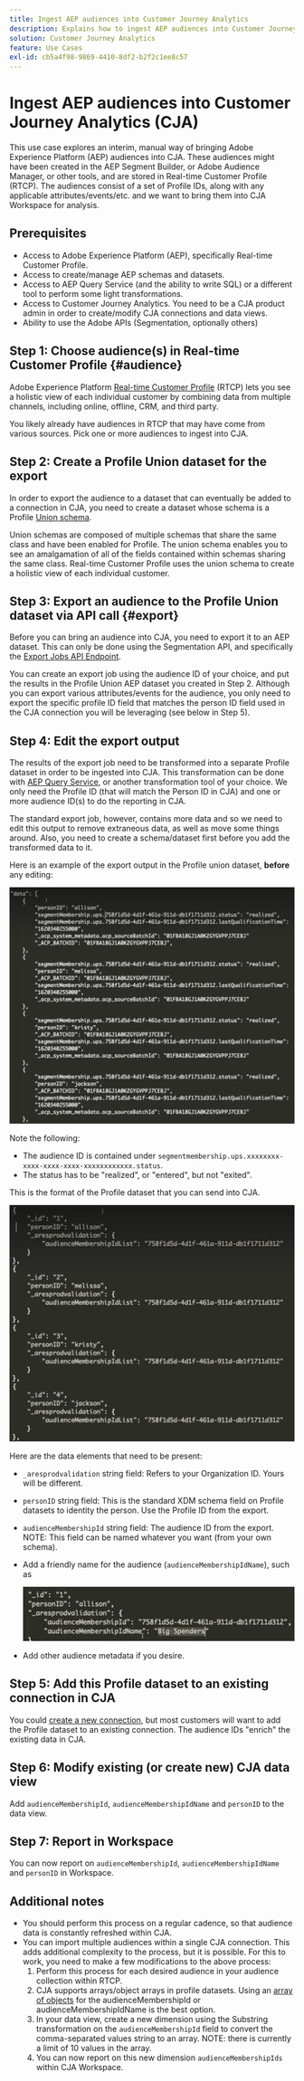 ```yaml
---
title: Ingest AEP audiences into Customer Journey Analytics
description: Explains how to ingest AEP audiences into Customer Journey Analytics for further analysis.
solution: Customer Journey Analytics
feature: Use Cases
exl-id: cb5a4f98-9869-4410-8df2-b2f2c1ee8c57
---
```

# Ingest AEP audiences into Customer Journey Analytics (CJA)

This use case explores an interim, manual way of bringing Adobe Experience Platform (AEP) audiences into CJA. These audiences might have been created in the AEP Segment Builder, or Adobe Audience Manager, or other tools, and are stored in Real-time Customer Profile (RTCP). The audiences consist of a set of Profile IDs, along with any applicable attributes/events/etc. and we want to bring them into CJA Workspace for analysis.

## Prerequisites

* Access to Adobe Experience Platform (AEP), specifically Real-time Customer Profile.
* Access to create/manage AEP schemas and datasets.
* Access to AEP Query Service (and the ability to write SQL) or a different tool to perform some light transformations.
* Access to Customer Journey Analytics. You need to be a CJA product admin in order to create/modify CJA connections and data views.
* Ability to use the Adobe APIs (Segmentation, optionally others)

## Step 1: Choose audience(s) in Real-time Customer Profile {#audience}

Adobe Experience Platform [Real-time Customer Profile](https://experienceleague.adobe.com/docs/experience-platform/profile/home.html?lang=en) (RTCP) lets you see a holistic view of each individual customer by combining data from multiple channels, including online, offline, CRM, and third party. 

You likely already have audiences in RTCP that may have come from various sources. Pick one or more audiences to ingest into CJA.

## Step 2: Create a Profile Union dataset for the export

In order to export the audience to a dataset that can eventually be added to a connection in CJA, you need to create a dataset whose schema is a Profile [Union schema](https://experienceleague.adobe.com/docs/experience-platform/profile/union-schemas/union-schema.html?lang=en#understanding-union-schemas).

Union schemas are composed of multiple schemas that share the same class and have been enabled for Profile. The union schema enables you to see an amalgamation of all of the fields contained within schemas sharing the same class. Real-time Customer Profile uses the union schema to create a holistic view of each individual customer.

## Step 3: Export an audience to the Profile Union dataset via API call {#export}

Before you can bring an audience into CJA, you need to export it to an AEP dataset. This can only be done using the Segmentation API, and specifically the [Export Jobs API Endpoint](https://experienceleague.adobe.com/docs/experience-platform/segmentation/api/export-jobs.html?lang=en). 

You can create an export job using the audience ID of your choice, and put the results in the Profile Union AEP dataset you created in Step 2. Although you can export various attributes/events for the audience, you only need to export the specific profile ID field that matches the person ID field used in the CJA connection you will be leveraging (see below in Step 5).

## Step 4: Edit the export output 

The results of the export job need to be transformed into a separate Profile dataset in order to be ingested into CJA.  This transformation can be done with [AEP Query Service](https://experienceleague.adobe.com/docs/experience-platform/query/home.html?lang=en), or another transformation tool of your choice. We only need the Profile ID (that will match the Person ID in CJA) and one or more audience ID(s) to do the reporting in CJA.

The standard export job, however, contains more data and so we need to edit this output to remove extraneous data, as well as move some things around.  Also, you need to create a schema/dataset first before you add the transformed data to it.

Here is an example of the export output in the Profile union dataset, **before** any editing:

![Unedited output](../assets/export-unedited.png)

Note the following:

* The audience ID is contained under `segmentmembership.ups.xxxxxxxx-xxxx-xxxx-xxxx-xxxxxxxxxxxx.status`.
* The status has to be "realized", or "entered", but not "exited".

This is the format of the Profile dataset that you can send into CJA.

![Edited output](../assets/export-edited.png)

Here are the data elements that need to be present:

* `_aresprodvalidation` string field: Refers to your Organization ID. Yours will be different.
* `personID` string field: This is the standard XDM schema field on Profile datasets to identity the person. Use the Profile ID from the export.
* `audienceMembershipId` string field: The audience ID from the export.  NOTE: This field can be named whatever you want (from your own schema).
* Add a friendly name for the audience (`audienceMembershipIdName`), such as

   ![Friendly audience name](../assets/audience-name.png)
   
* Add other audience metadata if you desire.

## Step 5: Add this Profile dataset to an existing connection in CJA

You could [create a new connection](/help/connections/create-connection.md), but most customers will want to add the Profile dataset to an existing connection. The audience IDs "enrich" the existing data in CJA.

## Step 6: Modify existing (or create new) CJA data view

Add `audienceMembershipId`, `audienceMembershipIdName` and `personID` to the data view.

## Step 7: Report in Workspace

You can now report on `audienceMembershipId`, `audienceMembershipIdName` and `personID` in Workspace.

## Additional notes

* You should  perform this process on a regular cadence, so that audience data is constantly refreshed within CJA.
* You can import multiple audiences within a single CJA connection. This adds additional complexity to the process, but it is possible. For this to work, you need to make a few modifications to the above process:
   1. Perform this process for each desired audience in your audience collection within RTCP.
   1. CJA supports arrays/object arrays in profile datasets. Using an [array of objects](https://experienceleague.adobe.com/docs/analytics-platform/using/cja-usecases/complex-data/object-arrays.html) for the audienceMembershipId or audienceMembershipIdName is the best option. 
   1. In your data view, create a new dimension using the Substring transformation on the `audienceMembershipId` field to convert the comma-separated values string to an array. NOTE: there is currently a limit of 10 values in the array.
   1. You can now report on this new dimension `audienceMembershipIds` within CJA Workspace.
